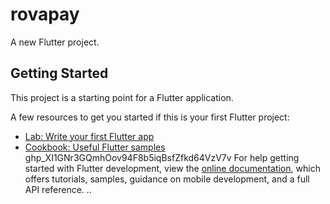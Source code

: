 # rovapay

A new Flutter project.

## Getting Started

This project is a starting point for a Flutter application.

A few resources to get you started if this is your first Flutter project:

- [Lab: Write your first Flutter app](https://docs.flutter.dev/get-started/codelab)
- [Cookbook: Useful Flutter samples](https://docs.flutter.dev/cookbook)
  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
For help getting started with Flutter development, view the
[online documentation](https://docs.flutter.dev/), which offers tutorials,
samples, guidance on mobile development, and a full API reference.
..